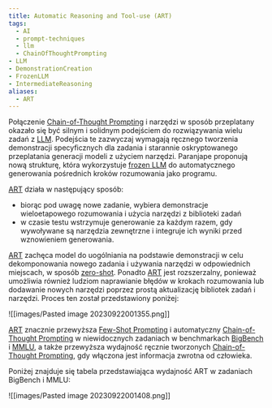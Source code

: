 ```yaml
---
title: Automatic Reasoning and Tool-use (ART)
tags:
  - AI
  - prompt-techniques
  - llm
  - ChainOfThoughtPrompting
- LLM
- DemonstrationCreation
- FrozenLLM
- IntermediateReasoning
aliases:
  - ART
---
```

Połączenie [Chain-of-Thought Prompting](Chain-of-Thought%20Prompting) i narzędzi w sposób przeplatany okazało się być silnym i solidnym podejściem do rozwiązywania wielu zadań z [LLM](LLM). Podejścia te zazwyczaj wymagają ręcznego tworzenia demonstracji specyficznych dla zadania i starannie oskryptowanego przeplatania generacji modeli z użyciem narzędzi. Paranjape proponują nową strukturę, która wykorzystuje [frozen LLM](frozen%20LLM) do automatycznego generowania pośrednich kroków rozumowania jako programu.

[ART](ART) działa w następujący sposób:

- biorąc pod uwagę nowe zadanie, wybiera demonstracje wieloetapowego rozumowania i użycia narzędzi z biblioteki zadań
- w czasie testu wstrzymuje generowanie za każdym razem, gdy wywoływane są narzędzia zewnętrzne i integruje ich wyniki przed wznowieniem generowania.

[ART](ART) zachęca model do uogólniania na podstawie demonstracji w celu dekomponowania nowego zadania i używania narzędzi w odpowiednich miejscach, w sposób [zero-shot](zero-shot). Ponadto [ART](ART) jest rozszerzalny, ponieważ umożliwia również ludziom naprawianie błędów w krokach rozumowania lub dodawanie nowych narzędzi poprzez prostą aktualizację bibliotek zadań i narzędzi. Proces ten został przedstawiony poniżej:

![[images/Pasted image 20230922001355.png]]

[ART](ART) znacznie przewyższa [Few-Shot Prompting](Few-Shot%20Prompting) i automatyczny [Chain-of-Thought Prompting](Chain-of-Thought%20Prompting) w niewidocznych zadaniach w benchmarkach [BigBench](BigBench) i [MMLU](MMLU), a także przewyższa wydajność ręcznie tworzonych [Chain-of-Thought Prompting](Chain-of-Thought%20Prompting), gdy włączona jest informacja zwrotna od człowieka.

Poniżej znajduje się tabela przedstawiająca wydajność ART w zadaniach BigBench i MMLU:

![[images/Pasted image 20230922001408.png]]